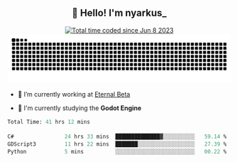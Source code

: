 <h2 align="center">👋 Hello! I'm nyarkus_</h2>
<p align="center">
  <a href="https://wakatime.com/@8f9aa332-6725-4e00-a5d9-b2317a4b74a6">
    <img src="https://wakatime.com/badge/user/8f9aa332-6725-4e00-a5d9-b2317a4b74a6.svg" alt="Total time coded since Jun 8 2023" />
  </a>
  <br>
  <img src = "https://github.com/nyarkus/nyarkus/blob/output/github-snake-dark.svg">
</p>

- 🔭 I’m currently working at [Eternal Beta](https://github.com/Kacianoki/Eternal-Beta)
<!--- 💬 Ask me about **nothing :<**-->
- 🌱 I'm currently studying the **Godot Engine**

<!--START_SECTION:waka-->

```fs
Total Time: 41 hrs 12 mins

C#                24 hrs 33 mins  ██████████████▓░░░░░░░░░░   59.14 %
GDScript3         11 hrs 22 mins  ███████░░░░░░░░░░░░░░░░░░   27.39 %
Python            5 mins          ░░░░░░░░░░░░░░░░░░░░░░░░░   00.22 %
```

<!--END_SECTION:waka-->
